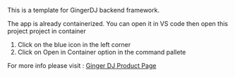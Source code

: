 This is a template for GingerDJ backend framework.



The app is already containerized. You can open it in VS code then open this project project in container
1. Click on the blue icon in the left corner
2. Click on Open in Container option in the command pallete

For more info please visit : [Ginger DJ Product Page](https://www.gingersociety.org/products/ginger-dj)
